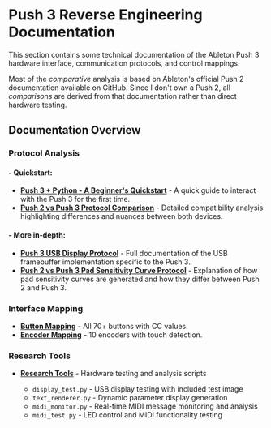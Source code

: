 # Push 3 Reverse Engineering Documentation

This section contains some technical documentation of the Ableton Push 3 hardware interface, communication protocols, and control mappings.

Most of the *comparative* analysis is based on Ableton's official Push 2 documentation available on GitHub.
Since I don't own a Push 2, all *comparisons* are derived from that documentation rather than direct hardware testing.

## Documentation Overview

### Protocol Analysis

#### - Quickstart:

* **[Push 3 + Python - A Beginner's Quickstart](protocol-analysis/push3-python-quickstart.md)** - A quick guide to interact with the Push 3 for the first time.
* **[Push 2 vs Push 3 Protocol Comparison](protocol-analysis/push2-push3-protocol.md)** - Detailed compatibility analysis highlighting differences and nuances between both devices.

#### - More in-depth:

* **[Push 3 USB Display Protocol](protocol-analysis/push3-display-protocol.md)** - Full documentation of the USB framebuffer implementation specific to the Push 3.
* **[Push 2 vs Push 3 Pad Sensitivity Curve Protocol](protocol-analysis/push2-push3-curve-protocol.md)** - Explanation of how pad sensitivity curves are generated and how they differ between Push 2 and Push 3.

### Interface Mapping

* **[Button Mapping](interface-mapping/buttons.md)** - All 70+ buttons with CC values.
* **[Encoder Mapping](interface-mapping/encoders.md)** - 10 encoders with touch detection.

### Research Tools

* **[Research Tools](tools)** - Hardware testing and analysis scripts

  * `display_test.py` - USB display testing with included test image
  * `text_renderer.py` - Dynamic parameter display generation
  * `midi_monitor.py` - Real-time MIDI message monitoring and analysis
  * `midi_test.py` - LED control and MIDI functionality testing
